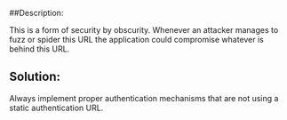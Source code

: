 ##Description:

This is a form of security by obscurity. Whenever an attacker manages to fuzz or spider
this URL the application could compromise whatever is behind this URL.

## Solution:

Always implement proper authentication mechanisms that are not using a static authentication URL.
